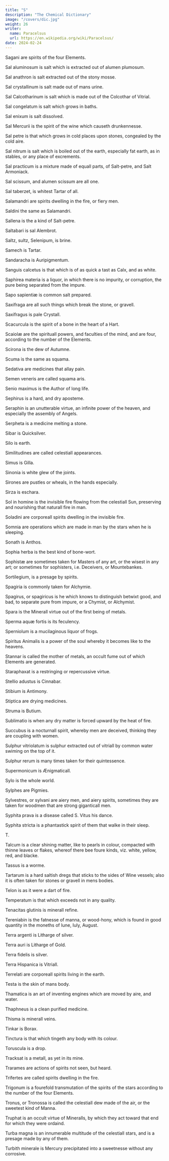 ```yaml
---
title: "S"
description: "The Chemical Dictionary"
image: "/covers/dic.jpg"
weight: 26
writer:
  name: Paracelsus
  url: https://en.wikipedia.org/wiki/Paracelsus/
date: 2024-02-24
---
```




Sagani are spirits of the four Elements.

Sal aluminosum is salt which is extracted out of alumen plumosum.

Sal anathron is salt extracted out of the stony mosse.

Sal crystallinum is salt made out of mans urine.

Sal Calcotharinum is salt which is made out of the Colcothar of Vitrial.

Sal congelatum is salt which grows in baths.

Sal enixum is salt dissolved.

Sal Mercurii is the spirit of the wine which causeth drunkennesse.

Sal petre is that which grows in cold places upon stones, congealed by the cold aire.

Sal nitrum is salt which is boiled out of the earth, especially fat earth, as in stables, or any place of excrements.

Sal practicum is a mixture made of equall parts, of Salt-petre, and Salt Armoniack.

Sal scissum, and alumen scissum are all one.

Sal taberzet, is whitest Tartar of all.

Salamandri are spirits dwelling in the fire, or fiery men.

Saldini the same as Salamandri.

Sallena is the a kind of Salt-petre.

Saltabari is sal Alembrot.

Saltz, sultz, Selenipum, is brine.

Samech is Tartar.

Sandaracha is Auripigmentum.

Sanguis calcetus is that which is of as quick a tast as Calx, and as white.

Saphirea materia is a liquor, in which there is no impurity, or corruption, the pure being separated from the impure.

Sapo sapientiæ is common salt prepared.

Saxifraga are all such things which break the stone, or gravell.

Saxifragus is pale Crystall.

Scacurcula is the spirit of a bone in the heart of a Hart.

Scaiolæ are the spirituall powers, and faculties of the mind, and are four, according to the number of the Elements.

Scirona is the dew of Autumne.

Scuma is the same as squama.

Sedativa are medicines that allay pain.

Semen veneris are called squama aris.

Senio maximus is the Author of long life.

Sephirus is a hard, and dry aposteme.

Seraphin is an unutterable virtue, an infinite power of the heaven, and especially the assembly of Angels.

Serpheta is a medicine melting a stone.

Sibar is Quicksilver.

Silo is earth.

Similitudines are called celestiall appearances.

Simus is Gilla.

Sinonia is white glew of the joints.

Sirones are pustles or wheals, in the hands especially.

Sirza is eschara.

Sol in homine is the invisible fire flowing from the celestiall Sun, preserving and nourishing that naturall fire in man.

Soladini are corporeall spirits dwelling in the invisible fire.

Somnia are operations which are made in man by the stars when he  is sleeping.

Sonath is Anthos.

Sophia herba is the best kind of bone-wort.

Sophistæ are sometimes taken for Masters of any art, or the wisest in any art; or sometimes for sophisters, i.e. Deceivers, or Mountebankes.

Sortilegium, is a presage by spirits.

Spagiria is commonly taken for Alchymie.

Spagirus, or spagiricus is he which knows to distinguish betwixt good, and bad, to separate pure from impure, or a Chymist, or Alchymist.

Spara is the Minerall virtue out of the first being of metals.

Sperma aquæ fortis is its feculency.

Sperniolum is a mucilaginous liquor of frogs.

Spiritus Animalis is a power of the soul whereby it becomes like to the heavens.

Stannar is called the mother of metals, an occult fume out of which Elements are generated.

Staraphaxat is a restringing or repercussive virtue.

Stellio adustus is Cinnabar.

Stibium is Antimony.

Stiptica are drying medicines.

Struma is Butium.

Sublimatio is when any dry matter is forced upward by the heat of fire.

Succubus is a nocturnall spirit, whereby men are deceived, thinking they are coupling with women.

Sulphur vitriolatum is sulphur extracted out of vitriall by common water swiming on the top of it.

Sulphur rerum is many times taken for their quintessence.

Supermonicum is Ænigmaticall.

Sylo is the whole world.

Sylphes are Pigmies.

Sylvestres, or sylvani are aiery men, and aiery spirits, sometimes they are taken for woodmen that are strong giganticall men.

Syphita prava is a disease called S. Vitus his dance.

Syphita stricta is a phantastick spirit of them that walke in their sleep.

T.

Talcum is a clear shining matter, like to pearls in colour, compacted with thinne leaves or flakes, whereof there bee foure kinds, viz. white, yellow, red, and blacke.

Tassus is a worme.

Tartarum is a hard saltish dregs that sticks to the sides of Wine vessels; also it is often taken for stones or gravell in mens bodies.

Telon is as it were a dart of fire.

Temperatum is that which exceeds not in any quality.

Tenacitas glutinis is minerall refine.

Tereniabin is the fatnesse of manna, or wood-hony, which is found in good quantity in the moneths of Iune, Iuly, August.

Terra argenti is Litharge of silver.

Terra auri is Litharge of Gold.

Terra fidelis is silver.

Terra Hispanica is Vitriall.

Terrelati are corporeall spirits living in the earth.

Testa is the skin of mans body.

Thamatica is an art of inventing engines which are moved by aire, and water.

Thaphneus is a clean purified medicine.

Thisma is minerall veins.

Tinkar is Borax.

Tinctura is that which tingeth any body with its colour.

Toruscula is a drop.

Tracksat is a metall, as yet in its mine.

Trarames are actions of spirits not seen, but heard.

Trifertes are called spirits dwelling in the fire.

Trigonum is a fourefold transmutation of the spirits of the stars according to the number of the four Elements.

Tronus, or Tronossa is called the celestiall dew made of the air, or the sweetest kind of Manna.

Truphat is an occult virtue of Mineralls, by which they act toward that end for which they were ordaind.

Turba magna is an innumerable multitude of the celestiall stars, and is a presage made by any of them.

Turbith minerale is Mercury precipitated into a sweetnesse without any corrosive.
